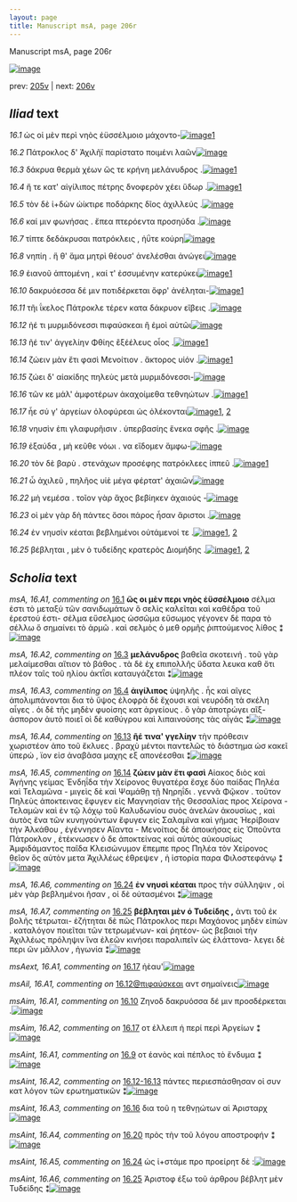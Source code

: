 ```yaml
---
layout: page
title: Manuscript msA, page 206r
---
```


Manuscript msA, page 206r

[![image](http://www.homermultitext.org/iipsrv?OBJ=IIP,1.0&FIF=/project/homer/pyramidal/deepzoom/hmt/vaimg/2017a/VA206RN_0377.tif&WID=100&CVT=JPEG)](http://www.homermultitext.org/ict2/?urn=urn:cite2:hmt:vaimg.2017a:VA206RN_0377)

prev:  [205v](../205v/) | next:  [206v](../206v/)

## *Iliad* text

*16.1* <a id="16.1"/> ὡς οἱ μὲν περὶ νηὸς ἐϋσσέλμοιο μάχοντο-[![image](http://www.homermultitext.org/iipsrv?OBJ=IIP,1.0&FIF=/project/homer/pyramidal/deepzoom/hmt/vaimg/2017a/VA206RN_0377.tif&RGN=0.1032,0.1824,0.4512,0.08160&WID=1000&CVT=JPEG)](http://www.homermultitext.org/ict2/?urn=urn:cite2:hmt:vaimg.2017a:VA206RN_0377@0.1032,0.1824,0.4512,0.08160)[1](#msA_16.A1)

*16.2* <a id="16.2"/> Πάτροκλος δ' Ἀχιλῆϊ παρίστατο ποιμένι λαῶν[![image](http://www.homermultitext.org/iipsrv?OBJ=IIP,1.0&FIF=/project/homer/pyramidal/deepzoom/hmt/vaimg/2017a/VA206RN_0377.tif&RGN=0.1982,0.2302,0.4049,0.02490&WID=1000&CVT=JPEG)](http://www.homermultitext.org/ict2/?urn=urn:cite2:hmt:vaimg.2017a:VA206RN_0377@0.1982,0.2302,0.4049,0.02490)

*16.3* <a id="16.3"/> δάκρυα θερμὰ χέων ὥς τε κρήνη μελάνυδρος .[![image](http://www.homermultitext.org/iipsrv?OBJ=IIP,1.0&FIF=/project/homer/pyramidal/deepzoom/hmt/vaimg/2017a/VA206RN_0377.tif&RGN=0.1945,0.2474,0.4083,0.02227&WID=1000&CVT=JPEG)](http://www.homermultitext.org/ict2/?urn=urn:cite2:hmt:vaimg.2017a:VA206RN_0377@0.1945,0.2474,0.4083,0.02227)[1](#msA_16.A2)

*16.4* <a id="16.4"/> ἥ τε κατ' αἰγίλιπος πέτρης δνοφερὸν χέει ὕδωρ .[![image](http://www.homermultitext.org/iipsrv?OBJ=IIP,1.0&FIF=/project/homer/pyramidal/deepzoom/hmt/vaimg/2017a/VA206RN_0377.tif&RGN=0.1958,0.2651,0.4145,0.02420&WID=1000&CVT=JPEG)](http://www.homermultitext.org/ict2/?urn=urn:cite2:hmt:vaimg.2017a:VA206RN_0377@0.1958,0.2651,0.4145,0.02420)[1](#msA_16.A3)

*16.5* <a id="16.5"/> τὸν δὲ ἰ+δὼν ὠίκτιρε ποδάρκης δῖος ἀχιλλεύς .[![image](http://www.homermultitext.org/iipsrv?OBJ=IIP,1.0&FIF=/project/homer/pyramidal/deepzoom/hmt/vaimg/2017a/VA206RN_0377.tif&RGN=0.1945,0.2841,0.4202,0.02462&WID=1000&CVT=JPEG)](http://www.homermultitext.org/ict2/?urn=urn:cite2:hmt:vaimg.2017a:VA206RN_0377@0.1945,0.2841,0.4202,0.02462)

*16.6* <a id="16.6"/> καί μιν φωνήσας . ἔπεα πτερόεντα προσηύδα .[![image](http://www.homermultitext.org/iipsrv?OBJ=IIP,1.0&FIF=/project/homer/pyramidal/deepzoom/hmt/vaimg/2017a/VA206RN_0377.tif&RGN=0.1912,0.3044,0.4324,0.02310&WID=1000&CVT=JPEG)](http://www.homermultitext.org/ict2/?urn=urn:cite2:hmt:vaimg.2017a:VA206RN_0377@0.1912,0.3044,0.4324,0.02310)

*16.7* <a id="16.7"/> τίπτε δεδάκρυσαι πατρόκλεις , ἠΰτε κούρη[![image](http://www.homermultitext.org/iipsrv?OBJ=IIP,1.0&FIF=/project/homer/pyramidal/deepzoom/hmt/vaimg/2017a/VA206RN_0377.tif&RGN=0.1879,0.3228,0.4132,0.02490&WID=1000&CVT=JPEG)](http://www.homermultitext.org/ict2/?urn=urn:cite2:hmt:vaimg.2017a:VA206RN_0377@0.1879,0.3228,0.4132,0.02490)

*16.8* <a id="16.8"/> νηπίη . ἥ θ' ἅμα μητρὶ θέουσ' ἀνελέσθαι ἀνώγει[![image](http://www.homermultitext.org/iipsrv?OBJ=IIP,1.0&FIF=/project/homer/pyramidal/deepzoom/hmt/vaimg/2017a/VA206RN_0377.tif&RGN=0.1922,0.3414,0.4230,0.02379&WID=1000&CVT=JPEG)](http://www.homermultitext.org/ict2/?urn=urn:cite2:hmt:vaimg.2017a:VA206RN_0377@0.1922,0.3414,0.4230,0.02379)

*16.9* <a id="16.9"/> ἑιανοῦ ἁπτομένη , καί τ' ἐσσυμένην κατερύκει[![image](http://www.homermultitext.org/iipsrv?OBJ=IIP,1.0&FIF=/project/homer/pyramidal/deepzoom/hmt/vaimg/2017a/VA206RN_0377.tif&RGN=0.1910,0.3613,0.4153,0.02559&WID=1000&CVT=JPEG)](http://www.homermultitext.org/ict2/?urn=urn:cite2:hmt:vaimg.2017a:VA206RN_0377@0.1910,0.3613,0.4153,0.02559)[1](#msAint_16.A1)

*16.10* <a id="16.10"/> δακρυόεσσα δέ μιν ποτιδέρκεται ὄφρ' ἀνέληται-[![image](http://www.homermultitext.org/iipsrv?OBJ=IIP,1.0&FIF=/project/homer/pyramidal/deepzoom/hmt/vaimg/2017a/VA206RN_0377.tif&RGN=0.1903,0.3802,0.4211,0.02337&WID=1000&CVT=JPEG)](http://www.homermultitext.org/ict2/?urn=urn:cite2:hmt:vaimg.2017a:VA206RN_0377@0.1903,0.3802,0.4211,0.02337)[1](#msAim_16.A1)

*16.11* <a id="16.11"/> τῆι ΐκελος Πάτροκλε τέρεν κατα δάκρυον εἴβεις .[![image](http://www.homermultitext.org/iipsrv?OBJ=IIP,1.0&FIF=/project/homer/pyramidal/deepzoom/hmt/vaimg/2017a/VA206RN_0377.tif&RGN=0.1910,0.3983,0.4300,0.02642&WID=1000&CVT=JPEG)](http://www.homermultitext.org/ict2/?urn=urn:cite2:hmt:vaimg.2017a:VA206RN_0377@0.1910,0.3983,0.4300,0.02642)

*16.12* <a id="16.12"/> ἠέ τι μυρμιδόνεσσι πιφαύσκεαι ἢ ἐμοὶ αὐτῶι[![image](http://www.homermultitext.org/iipsrv?OBJ=IIP,1.0&FIF=/project/homer/pyramidal/deepzoom/hmt/vaimg/2017a/VA206RN_0377.tif&RGN=0.1936,0.4183,0.3979,0.02462&WID=1000&CVT=JPEG)](http://www.homermultitext.org/ict2/?urn=urn:cite2:hmt:vaimg.2017a:VA206RN_0377@0.1936,0.4183,0.3979,0.02462)

*16.13* <a id="16.13"/> ῆέ τιν' ἀγγελίην Φθίης ἒξέέλευς οἶος .[![image](http://www.homermultitext.org/iipsrv?OBJ=IIP,1.0&FIF=/project/homer/pyramidal/deepzoom/hmt/vaimg/2017a/VA206RN_0377.tif&RGN=0.1910,0.4349,0.3495,0.03278&WID=1000&CVT=JPEG)](http://www.homermultitext.org/ict2/?urn=urn:cite2:hmt:vaimg.2017a:VA206RN_0377@0.1910,0.4349,0.3495,0.03278)[1](#msA_16.A4)

*16.14* <a id="16.14"/> ζώειν μὰν ἔτι φασὶ Μενοίτιον . ἄκτορος υἱόν .[![image](http://www.homermultitext.org/iipsrv?OBJ=IIP,1.0&FIF=/project/homer/pyramidal/deepzoom/hmt/vaimg/2017a/VA206RN_0377.tif&RGN=0.1868,0.4545,0.3847,0.02780&WID=1000&CVT=JPEG)](http://www.homermultitext.org/ict2/?urn=urn:cite2:hmt:vaimg.2017a:VA206RN_0377@0.1868,0.4545,0.3847,0.02780)[1](#msA_16.A5)

*16.15* <a id="16.15"/> ζώει δ' αἰακίδης πηλεὺς μετὰ μυρμιδόνεσσι-[![image](http://www.homermultitext.org/iipsrv?OBJ=IIP,1.0&FIF=/project/homer/pyramidal/deepzoom/hmt/vaimg/2017a/VA206RN_0377.tif&RGN=0.1850,0.4743,0.4062,0.02503&WID=1000&CVT=JPEG)](http://www.homermultitext.org/ict2/?urn=urn:cite2:hmt:vaimg.2017a:VA206RN_0377@0.1850,0.4743,0.4062,0.02503)

*16.16* <a id="16.16"/> τῶν κε μάλ' ἀμφοτέρων ἀκαχοίμεθα τεθνηώτων .[![image](http://www.homermultitext.org/iipsrv?OBJ=IIP,1.0&FIF=/project/homer/pyramidal/deepzoom/hmt/vaimg/2017a/VA206RN_0377.tif&RGN=0.1829,0.4971,0.4263,0.02130&WID=1000&CVT=JPEG)](http://www.homermultitext.org/ict2/?urn=urn:cite2:hmt:vaimg.2017a:VA206RN_0377@0.1829,0.4971,0.4263,0.02130)[1](#msAint_16.A3)

*16.17* <a id="16.17"/> ἦε σύ γ' ἀργείων ὀλοφύρεαι ὡς ὀλέκονται[![image](http://www.homermultitext.org/iipsrv?OBJ=IIP,1.0&FIF=/project/homer/pyramidal/deepzoom/hmt/vaimg/2017a/VA206RN_0377.tif&RGN=0.1853,0.5124,0.3804,0.02683&WID=1000&CVT=JPEG)](http://www.homermultitext.org/ict2/?urn=urn:cite2:hmt:vaimg.2017a:VA206RN_0377@0.1853,0.5124,0.3804,0.02683)[1](#msAim_16.A2), [2](#msAext_16.A1)

*16.18* <a id="16.18"/> νηυσὶν ἐπι γλαφυρῆισιν . ὑπερβασίης ἕνεκα σφῆς .[![image](http://www.homermultitext.org/iipsrv?OBJ=IIP,1.0&FIF=/project/homer/pyramidal/deepzoom/hmt/vaimg/2017a/VA206RN_0377.tif&RGN=0.1829,0.5331,0.4191,0.02600&WID=1000&CVT=JPEG)](http://www.homermultitext.org/ict2/?urn=urn:cite2:hmt:vaimg.2017a:VA206RN_0377@0.1829,0.5331,0.4191,0.02600)

*16.19* <a id="16.19"/> ἐξαύδα , μὴ κεῦθε νόωι . να εἴδομεν ἄμφω-[![image](http://www.homermultitext.org/iipsrv?OBJ=IIP,1.0&FIF=/project/homer/pyramidal/deepzoom/hmt/vaimg/2017a/VA206RN_0377.tif&RGN=0.1791,0.5527,0.4169,0.02545&WID=1000&CVT=JPEG)](http://www.homermultitext.org/ict2/?urn=urn:cite2:hmt:vaimg.2017a:VA206RN_0377@0.1791,0.5527,0.4169,0.02545)

*16.20* <a id="16.20"/> τὸν δὲ βαρὺ . στενάχων προσέφης πατρόκλεες ἱππεῦ .[![image](http://www.homermultitext.org/iipsrv?OBJ=IIP,1.0&FIF=/project/homer/pyramidal/deepzoom/hmt/vaimg/2017a/VA206RN_0377.tif&RGN=0.1791,0.5715,0.4401,0.02531&WID=1000&CVT=JPEG)](http://www.homermultitext.org/ict2/?urn=urn:cite2:hmt:vaimg.2017a:VA206RN_0377@0.1791,0.5715,0.4401,0.02531)[1](#msAint_16.A4)

*16.21* <a id="16.21"/> ὦ ἀχιλεῦ , πηλῆος υἱὲ μέγα φέρτατ' ἀχαιῶν[![image](http://www.homermultitext.org/iipsrv?OBJ=IIP,1.0&FIF=/project/homer/pyramidal/deepzoom/hmt/vaimg/2017a/VA206RN_0377.tif&RGN=0.1758,0.5895,0.4182,0.02628&WID=1000&CVT=JPEG)](http://www.homermultitext.org/ict2/?urn=urn:cite2:hmt:vaimg.2017a:VA206RN_0377@0.1758,0.5895,0.4182,0.02628)

*16.22* <a id="16.22"/> μὴ νεμέσα . τοῖον γὰρ ἄχος βεβίηκεν ἀχαιούς -[![image](http://www.homermultitext.org/iipsrv?OBJ=IIP,1.0&FIF=/project/homer/pyramidal/deepzoom/hmt/vaimg/2017a/VA206RN_0377.tif&RGN=0.1844,0.6109,0.4180,0.02296&WID=1000&CVT=JPEG)](http://www.homermultitext.org/ict2/?urn=urn:cite2:hmt:vaimg.2017a:VA206RN_0377@0.1844,0.6109,0.4180,0.02296)

*16.23* <a id="16.23"/> οἱ μὲν γὰρ δὴ πάντες ὅσοι πάρος ἦσαν ἄριστοι .[![image](http://www.homermultitext.org/iipsrv?OBJ=IIP,1.0&FIF=/project/homer/pyramidal/deepzoom/hmt/vaimg/2017a/VA206RN_0377.tif&RGN=0.1855,0.6286,0.4033,0.02365&WID=1000&CVT=JPEG)](http://www.homermultitext.org/ict2/?urn=urn:cite2:hmt:vaimg.2017a:VA206RN_0377@0.1855,0.6286,0.4033,0.02365)

*16.24* <a id="16.24"/> ἐν νηυσὶν κέαται βεβλημένοι οὐτάμενοί τε .[![image](http://www.homermultitext.org/iipsrv?OBJ=IIP,1.0&FIF=/project/homer/pyramidal/deepzoom/hmt/vaimg/2017a/VA206RN_0377.tif&RGN=0.1844,0.6467,0.3998,0.02365&WID=1000&CVT=JPEG)](http://www.homermultitext.org/ict2/?urn=urn:cite2:hmt:vaimg.2017a:VA206RN_0377@0.1844,0.6467,0.3998,0.02365)[1](#msAint_16.A5), [2](#msA_16.A6)

*16.25* <a id="16.25"/> βέβληται , μὲν ὁ τυδείδης κρατερὸς Διομήδης .[![image](http://www.homermultitext.org/iipsrv?OBJ=IIP,1.0&FIF=/project/homer/pyramidal/deepzoom/hmt/vaimg/2017a/VA206RN_0377.tif&RGN=0.1855,0.6653,0.4221,0.02683&WID=1000&CVT=JPEG)](http://www.homermultitext.org/ict2/?urn=urn:cite2:hmt:vaimg.2017a:VA206RN_0377@0.1855,0.6653,0.4221,0.02683)[1](#msAint_16.A6), [2](#msA_16.A7)

## *Scholia* text

*msA, 16.A1, commenting on* [16.1](#16.1)  <a id="msA_16.A1"/> **ὥς οι μὲν περι νηὸς ἐϋσσέλμοιο** σέλμα ἐστι τὸ μεταξὺ τῶν σανιδωμάτων ὃ σελὶς καλεῖται καὶ καθέδρα τοῦ ἐρεστού ἐστι- σέλμα εὔσελμος ὡσσῶμα εὔσωμος γέγονεν δὲ παρα τὸ σέλλω ὅ σημαίνει τὸ ἁρμῶ . καὶ σελμὸς ὁ μεθ ορμῆς ῥιπτούμενος λίθος ⁑[![image](http://www.homermultitext.org/iipsrv?OBJ=IIP,1.0&FIF=/project/homer/pyramidal/deepzoom/hmt/vaimg/2017a/VA206RN_0377.tif&RGN=0.169,0.1029,0.636,0.0323&WID=1000&CVT=JPEG)](http://www.homermultitext.org/ict2/?urn=urn:cite2:hmt:vaimg.2017a:VA206RN_0377@0.169,0.1029,0.636,0.0323)

*msA, 16.A2, commenting on* [16.3](#16.3)  <a id="msA_16.A2"/> **μελάνυδρος** βαθεῖα σκοτεινή . τοῦ γὰρ μελαίμεσθαι αἴτιον τὸ βάθος . τὰ δὲ ἐχ επιπολλῆς ὕδατα λευκα καθ ὅτι πλέον ταῖς τοῦ ηλίου ἀκτῗσι καταυγάζεται ⁑[![image](http://www.homermultitext.org/iipsrv?OBJ=IIP,1.0&FIF=/project/homer/pyramidal/deepzoom/hmt/vaimg/2017a/VA206RN_0377.tif&RGN=0.173,0.1337,0.629,0.0248&WID=1000&CVT=JPEG)](http://www.homermultitext.org/ict2/?urn=urn:cite2:hmt:vaimg.2017a:VA206RN_0377@0.173,0.1337,0.629,0.0248)

*msA, 16.A3, commenting on* [16.4](#16.4)  <a id="msA_16.A3"/> **ἀιγίλιπος** ὑψηλῆς . ἧς καὶ αῖγες ἀπολιμπάνονται δια τὸ ὔψος ἐλοφρὰ δὲ ἔχουσι καὶ νευρόδη τὰ σκέλη αἶγες . ὁι δὲ τῆς μηδὲν φυοίσης κατ ἀργείους . ὃ γὰρ ἀποτρώγει αἲξ- ἀσπορον ἀυτὸ ποιεῖ οὶ δὲ καθύγρου καὶ λιπαινούσης τὰς αἶγάς ⁑[![image](http://www.homermultitext.org/iipsrv?OBJ=IIP,1.0&FIF=/project/homer/pyramidal/deepzoom/hmt/vaimg/2017a/VA206RN_0377.tif&RGN=0.193,0.1443,0.602,0.0406&WID=1000&CVT=JPEG)](http://www.homermultitext.org/ict2/?urn=urn:cite2:hmt:vaimg.2017a:VA206RN_0377@0.193,0.1443,0.602,0.0406)

*msA, 16.A4, commenting on* [16.13](#16.13)  <a id="msA_16.A4"/> **ῆέ τινα' γγελίην** τὴν πρόθεσιν χωριστέον ἀπο τοῦ ἔκλυες . βραχὺ μέντοι παντελῶς τὸ διάστημα ὡσ κακεῖ ὑπερώ , ϊον εἰσ ἀναβᾶσα μαχης εξ απονέεσθαι ⁑[![image](http://www.homermultitext.org/iipsrv?OBJ=IIP,1.0&FIF=/project/homer/pyramidal/deepzoom/hmt/vaimg/2017a/VA206RN_0377.tif&RGN=0.604,0.4395,0.176,0.0646&WID=1000&CVT=JPEG)](http://www.homermultitext.org/ict2/?urn=urn:cite2:hmt:vaimg.2017a:VA206RN_0377@0.604,0.4395,0.176,0.0646)

*msA, 16.A5, commenting on* [16.14](#16.14)  <a id="msA_16.A5"/> **ζώειν μὰν ἔτι φασὶ** Αἰακος διὸς καὶ Ἀγήνης γείμας Ἐνδηΐδα τὴν Χείρονος θυγατέρα ἔσχε δύο παίδας Πηλέα καὶ Τελαμῶνα - μιγεὶς δὲ καὶ Ψαμάθῃ τῇ Νηρηΐδι . γεννᾶ Φῷκον . τοῦτον Πηλεὺς ἀποκτεινας ἔφυγεν εἰς Μαγνησίαν τῆς Θεσσαλίας προς Χείρονα - Τελαμὼν καὶ ἐν τῷ λόχῳ τοῦ Καλυδωνίου συὸς ἀνελὼν ἀκουσίως , καὶ ἀυτὸς ἔνα τῶν κυνηγούντων ἔφυγεν εἰς Σαλαμῖνα καὶ γήμας Ἡερίβοιαν τὴν Ἀλκάθου , ἐγέννησεν Αἴαντα - Μενοίτιος δὲ ἀποικήσας εἰς Ὀποῦντα Πάτροκλον , ἐτέκνωσεν ὁ δε ἀποκτείνας καὶ αὐτὸς αὐκουσίως Ἀμφιδάμαντος παῖδα Κλεισώνυμον ἔπεμπε προς Πηλέα τὸν Χείρονος θεῖον ὃς αὐτὸν μετα Ἀχιλλέως ἐθρεψεν , ἡ ἱστορία παρα Φιλοστεφάνῳ ⁑[![image](http://www.homermultitext.org/iipsrv?OBJ=IIP,1.0&FIF=/project/homer/pyramidal/deepzoom/hmt/vaimg/2017a/VA206RN_0377.tif&RGN=0.17,0.4974,0.631,0.2299&WID=1000&CVT=JPEG)](http://www.homermultitext.org/ict2/?urn=urn:cite2:hmt:vaimg.2017a:VA206RN_0377@0.17,0.4974,0.631,0.2299)

*msA, 16.A6, commenting on* [16.24](#16.24)  <a id="msA_16.A6"/> **ἐν νηυσὶ κέαται** προς τὴν σύλληψιν , οἱ μὲν γὰρ βεβλημένοι ῆσαν , οἱ δὲ οὐτασμένοι ⁑[![image](http://www.homermultitext.org/iipsrv?OBJ=IIP,1.0&FIF=/project/homer/pyramidal/deepzoom/hmt/vaimg/2017a/VA206RN_0377.tif&RGN=0.17,0.7077,0.634,0.0323&WID=1000&CVT=JPEG)](http://www.homermultitext.org/ict2/?urn=urn:cite2:hmt:vaimg.2017a:VA206RN_0377@0.17,0.7077,0.634,0.0323)

*msA, 16.A7, commenting on* [16.25](#16.25)  <a id="msA_16.A7"/> **βέβληται μὲν ὁ Τυδείδης ,** ἀντι τοῦ ἐκ βολῆς τέτρωται- ἐζήτηται δὲ πῶς Πάτροκλος περι Μαχάονος μηδὲν εἰπὼν . καταλόγον ποιεῖται τῶν τετρωμένων- καὶ ῥητέον- ὡς βεβαιοὶ τὴν Ἀχιλλέως πρόληψιν ἵνα ἐλεῶν κινήσει παραλιπεῖν ὡς ἐλάττονα- λεγει δὲ περι ῶν μᾶλλον , ἠγωνία ⁑[![image](http://www.homermultitext.org/iipsrv?OBJ=IIP,1.0&FIF=/project/homer/pyramidal/deepzoom/hmt/vaimg/2017a/VA206RN_0377.tif&RGN=0.167,0.7213,0.633,0.0488&WID=1000&CVT=JPEG)](http://www.homermultitext.org/ict2/?urn=urn:cite2:hmt:vaimg.2017a:VA206RN_0377@0.167,0.7213,0.633,0.0488)

*msAext, 16.A1, commenting on* [16.17](#16.17)  <a id="msAext_16.A1"/> ἠὲαυ'[![image](http://www.homermultitext.org/iipsrv?OBJ=IIP,1.0&FIF=/project/homer/pyramidal/deepzoom/hmt/vaimg/2017a/VA206RN_0377.tif&RGN=0.824,0.5109,0.046,0.0301&WID=1000&CVT=JPEG)](http://www.homermultitext.org/ict2/?urn=urn:cite2:hmt:vaimg.2017a:VA206RN_0377@0.824,0.5109,0.046,0.0301)

*msAil, 16.A1, commenting on* [16.12@πιφαύσκεαι](#16.12@πιφαύσκεαι)  <a id="msAil_16.A1"/> αντ σημαίνεις[![image](http://www.homermultitext.org/iipsrv?OBJ=IIP,1.0&FIF=/project/homer/pyramidal/deepzoom/hmt/vaimg/2017a/VA206RN_0377.tif&RGN=0.393,0.4147,0.082,0.0165&WID=1000&CVT=JPEG)](http://www.homermultitext.org/ict2/?urn=urn:cite2:hmt:vaimg.2017a:VA206RN_0377@0.393,0.4147,0.082,0.0165)

*msAim, 16.A1, commenting on* [16.10](#16.10)  <a id="msAim_16.A1"/> Ζηνοδ δακρυόσσα δέ μιν προσδέρκεται .[![image](http://www.homermultitext.org/iipsrv?OBJ=IIP,1.0&FIF=/project/homer/pyramidal/deepzoom/hmt/vaimg/2017a/VA206RN_0377.tif&RGN=0.603,0.3802,0.088,0.0308&WID=1000&CVT=JPEG)](http://www.homermultitext.org/ict2/?urn=urn:cite2:hmt:vaimg.2017a:VA206RN_0377@0.603,0.3802,0.088,0.0308)

*msAim, 16.A2, commenting on* [16.17](#16.17)  <a id="msAim_16.A2"/> οτ ἐλλειπ ἡ περί περὶ Ἀργείων ⁑[![image](http://www.homermultitext.org/iipsrv?OBJ=IIP,1.0&FIF=/project/homer/pyramidal/deepzoom/hmt/vaimg/2017a/VA206RN_0377.tif&RGN=0.555,0.5101,0.065,0.0413&WID=1000&CVT=JPEG)](http://www.homermultitext.org/ict2/?urn=urn:cite2:hmt:vaimg.2017a:VA206RN_0377@0.555,0.5101,0.065,0.0413)

*msAint, 16.A1, commenting on* [16.9](#16.9)  <a id="msAint_16.A1"/> οτ ἑανὸς καὶ πέπλος τὸ ἔνδυμα ⁑[![image](http://www.homermultitext.org/iipsrv?OBJ=IIP,1.0&FIF=/project/homer/pyramidal/deepzoom/hmt/vaimg/2017a/VA206RN_0377.tif&RGN=0.1,0.3606,0.089,0.0376&WID=1000&CVT=JPEG)](http://www.homermultitext.org/ict2/?urn=urn:cite2:hmt:vaimg.2017a:VA206RN_0377@0.1,0.3606,0.089,0.0376)

*msAint, 16.A2, commenting on* [16.12-16.13](#16.12-16.13)  <a id="msAint_16.A2"/> πάντες περιεσπάσθησαν οἱ συν κατ λόγον τῶν ερωτηματικῶν ⁑[![image](http://www.homermultitext.org/iipsrv?OBJ=IIP,1.0&FIF=/project/homer/pyramidal/deepzoom/hmt/vaimg/2017a/VA206RN_0377.tif&RGN=0.123,0.4117,0.068,0.0676&WID=1000&CVT=JPEG)](http://www.homermultitext.org/ict2/?urn=urn:cite2:hmt:vaimg.2017a:VA206RN_0377@0.123,0.4117,0.068,0.0676)

*msAint, 16.A3, commenting on* [16.16](#16.16)  <a id="msAint_16.A3"/> δια τοῦ η τεθνῃώτων αἱ Ἀρισταρχ[![image](http://www.homermultitext.org/iipsrv?OBJ=IIP,1.0&FIF=/project/homer/pyramidal/deepzoom/hmt/vaimg/2017a/VA206RN_0377.tif&RGN=0.105,0.5004,0.079,0.0353&WID=1000&CVT=JPEG)](http://www.homermultitext.org/ict2/?urn=urn:cite2:hmt:vaimg.2017a:VA206RN_0377@0.105,0.5004,0.079,0.0353)

*msAint, 16.A4, commenting on* [16.20](#16.20)  <a id="msAint_16.A4"/> πρὸς τὴν τοῦ λόγου αποστροφήν ⁑[![image](http://www.homermultitext.org/iipsrv?OBJ=IIP,1.0&FIF=/project/homer/pyramidal/deepzoom/hmt/vaimg/2017a/VA206RN_0377.tif&RGN=0.111,0.5755,0.065,0.0413&WID=1000&CVT=JPEG)](http://www.homermultitext.org/ict2/?urn=urn:cite2:hmt:vaimg.2017a:VA206RN_0377@0.111,0.5755,0.065,0.0413)

*msAint, 16.A5, commenting on* [16.24](#16.24)  <a id="msAint_16.A5"/> ὡς ἱ+στάμε προ προείρητ δὲ :[![image](http://www.homermultitext.org/iipsrv?OBJ=IIP,1.0&FIF=/project/homer/pyramidal/deepzoom/hmt/vaimg/2017a/VA206RN_0377.tif&RGN=0.1,0.6454,0.086,0.0255&WID=1000&CVT=JPEG)](http://www.homermultitext.org/ict2/?urn=urn:cite2:hmt:vaimg.2017a:VA206RN_0377@0.1,0.6454,0.086,0.0255)

*msAint, 16.A6, commenting on* [16.25](#16.25)  <a id="msAint_16.A6"/> Ἀριστοφ έξω τοῦ άρθρου βέβλητ μὲν Τυδείδης ⁑[![image](http://www.homermultitext.org/iipsrv?OBJ=IIP,1.0&FIF=/project/homer/pyramidal/deepzoom/hmt/vaimg/2017a/VA206RN_0377.tif&RGN=0.12,0.6679,0.068,0.0451&WID=1000&CVT=JPEG)](http://www.homermultitext.org/ict2/?urn=urn:cite2:hmt:vaimg.2017a:VA206RN_0377@0.12,0.6679,0.068,0.0451)